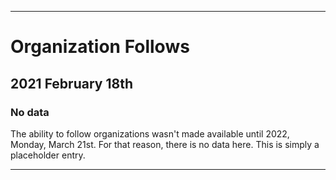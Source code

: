 
***

# Organization Follows

## 2021 February 18th

### No data

The ability to follow organizations wasn't made available until 2022, Monday, March 21st. For that reason, there is no data here. This is simply a placeholder entry.

***
